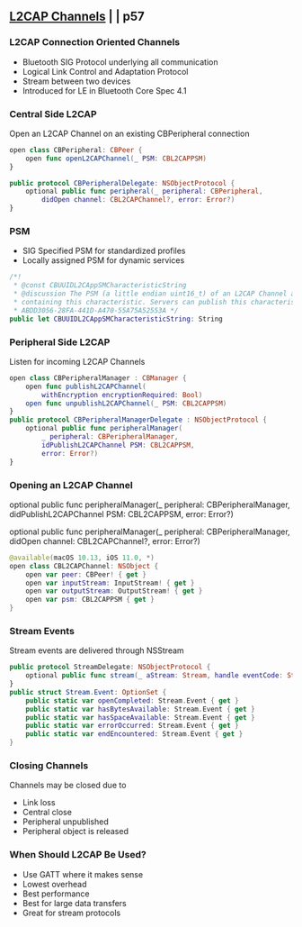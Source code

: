 
## [L2CAP Channels](4-l2cap-channels.md) | | p57


### L2CAP Connection Oriented Channels

- Bluetooth SIG Protocol underlying all communication
- Logical Link Control and Adaptation Protocol
- Stream between two devices
- Introduced for LE in Bluetooth Core Spec 4.1


### Central Side L2CAP
Open an L2CAP Channel on an existing CBPeripheral connection

```swift
open class CBPeripheral: CBPeer {
    open func openL2CAPChannel(_ PSM: CBL2CAPPSM)
}

public protocol CBPeripheralDelegate: NSObjectProtocol { 
    optional public func peripheral(_ peripheral: CBPeripheral, 
        didOpen channel: CBL2CAPChannel?, error: Error?)
}
```



### PSM

- SIG Specified PSM for standardized profiles
- Locally assigned PSM for dynamic services

```swift
/*!
 * @const CBUUIDL2CAppSMCharacteristicString
 * @discussion The PSM (a little endian uint16_t) of an L2CAP Channel associated with the GATT service
 * containing this characteristic. Servers can publish this characteristic with the UUID
 * ABDD3056-28FA-441D-A470-55A75A52553A */
public let CBUUIDL2CAppSMCharacteristicString: String
```



### Peripheral Side L2CAP

Listen for incoming L2CAP Channels

```swift
open class CBPeripheralManager : CBManager {
    open func publishL2CAPChannel(
        withEncryption encryptionRequired: Bool) 
    open func unpublishL2CAPChannel(_ PSM: CBL2CAPPSM)
}
public protocol CBPeripheralManagerDelegate : NSObjectProtocol {
    optional public func peripheralManager(
        _ peripheral: CBPeripheralManager, 
        idPublishL2CAPChannel PSM: CBL2CAPPSM, 
        error: Error?)
}
```


### Opening an L2CAP Channel

optional public func peripheralManager(_ peripheral: CBPeripheralManager, didPublishL2CAPChannel PSM: CBL2CAPPSM, error: Error?)

optional public func peripheralManager(_ peripheral: CBPeripheralManager, didOpen channel: CBL2CAPChannel?, error: Error?)


```swift
@available(macOS 10.13, iOS 11.0, *) 
open class CBL2CAPChannel: NSObject {
    open var peer: CBPeer! { get }
    open var inputStream: InputStream! { get } 
    open var outputStream: OutputStream! { get } 
    open var psm: CBL2CAPPSM { get }
}
```


### Stream Events

Stream events are delivered through NSStream

```swift
public protocol StreamDelegate: NSObjectProtocol {
    optional public func stream(_ aStream: Stream, handle eventCode: Stream.Event)
}
public struct Stream.Event: OptionSet {
    public static var openCompleted: Stream.Event { get } 
    public static var hasBytesAvailable: Stream.Event { get } 
    public static var hasSpaceAvailable: Stream.Event { get } 
    public static var errorOccurred: Stream.Event { get } 
    public static var endEncountered: Stream.Event { get }
}
```

### Closing Channels

Channels may be closed due to

- Link loss
- Central close
- Peripheral unpublished
- Peripheral object is released



### When Should L2CAP Be Used?

- Use GATT where it makes sense
- Lowest overhead
- Best performance
- Best for large data transfers
- Great for stream protocols

